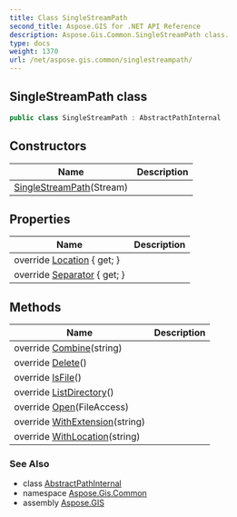 ```yaml
---
title: Class SingleStreamPath
second_title: Aspose.GIS for .NET API Reference
description: Aspose.Gis.Common.SingleStreamPath class. 
type: docs
weight: 1370
url: /net/aspose.gis.common/singlestreampath/
---
```

## SingleStreamPath class

```csharp
public class SingleStreamPath : AbstractPathInternal
```

## Constructors

| Name | Description |
| --- | --- |
| [SingleStreamPath](singlestreampath/)(Stream) |  |

## Properties

| Name | Description |
| --- | --- |
| override [Location](../../aspose.gis.common/singlestreampath/location/) { get; } |  |
| override [Separator](../../aspose.gis.common/singlestreampath/separator/) { get; } |  |

## Methods

| Name | Description |
| --- | --- |
| override [Combine](../../aspose.gis.common/singlestreampath/combine/)(string) |  |
| override [Delete](../../aspose.gis.common/singlestreampath/delete/)() |  |
| override [IsFile](../../aspose.gis.common/singlestreampath/isfile/)() |  |
| override [ListDirectory](../../aspose.gis.common/singlestreampath/listdirectory/)() |  |
| override [Open](../../aspose.gis.common/singlestreampath/open/)(FileAccess) |  |
| override [WithExtension](../../aspose.gis.common/singlestreampath/withextension/)(string) |  |
| override [WithLocation](../../aspose.gis.common/singlestreampath/withlocation/)(string) |  |

### See Also

* class [AbstractPathInternal](../abstractpathinternal/)
* namespace [Aspose.Gis.Common](../../aspose.gis.common/)
* assembly [Aspose.GIS](../../)


